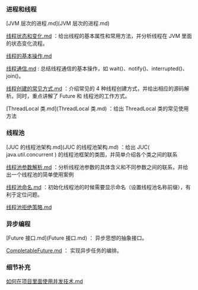 ### 进程和线程

 [JVM 层次的进程.md](JVM 层次的进程.md) 

[线程状态和变化.md](线程状态和变化.md) ：给出线程的基本属性和常用方法，并分析线程在 JVM 里面的状态变化流程。

[线程的基本操作.md](线程的基本操作.md) 

[线程通信.md](线程通信.md) : 总结线程通信的基本操作，如 wait()、notify()、interrupted()、join()。

[线程创建的常见方式.md](线程创建的常见方式.md) ：介绍常见的 4 种线程创建方式，并给出相应的源码解析。同时，重点讲解了 Future 和 线程池的工作方式。

[ThreadLocal 类.md](ThreadLocal 类.md) ：给出 ThreadLocal 类的常见使用方法



### 线程池

[JUC 的线程池架构.md](JUC 的线程池架构.md) ：给出 JUC( java.util.concurrent ) 的线程池框架的类图，并简单介绍各个类之间的联系

[线程池参数解析.md](线程池参数解析.md) ：分析线程池参数的具体含义和不同参数之间的联系，并给出一个线程池的简单使用案例 

[线程池命名.md](线程池命名.md) ：初始化线程池的时候需要显示命名（设置线程池名称前缀），有利于定位问题。

[线程池拒绝策略.md](线程池拒绝策略.md) 





### 异步编程

[Future 接口.md](Future 接口.md) ： 异步思想的抽象接口。

[CompletableFuture.md](CompletableFuture.md) ： 实现异步任务的编排。





### 细节补充

 [如何在项目里面使用并发技术.md](如何在项目里面使用并发技术.md) 


